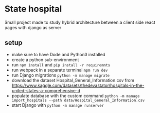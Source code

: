 # State hospital
Small project made to study hybrid architecture between a client side react pages with django as server

## setup 
- make sure to have Dode and Python3 installed
- create a python sub-environment
- run `npm install` and `pip install -r requiremnts`
- run webpack in a separate terminal `npm run dev`
- run Django migrations `python -m manage migrate`
- download the dataset Hospital_General_Information.csv from https://www.kaggle.com/datasets/thedevastator/hospitals-in-the-united-states-a-comprehensive-d
- populate database with the custom command `python -m manage import_hospitals --path data/Hospital_General_Information.csv`
- start Django with `python -m manage runserver`